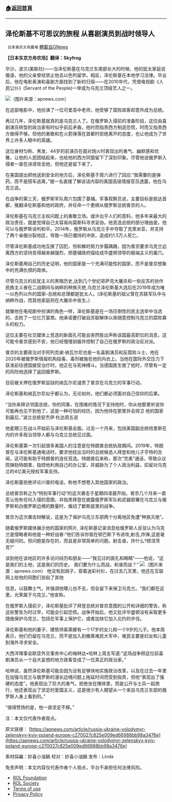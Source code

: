 ###  [:house:返回首頁](https://github.com/ourhimalayas/txt)
---


## 泽伦斯基不可思议的旅程 从喜剧演员到战时领导人
` 日本東京方舟農場` [轉載自GNews](https://gnews.org/zh-hans/2110837/)

**【日本东京方舟农场】翻译：Skyfrog**

华沙，波兰(美联社)——当泽伦斯基在乌克兰东南部长大的时候，他的犹太家庭说俄语，他的父亲曾经禁止他去以色列留学。相反，泽伦斯基在本地学习法律。毕业后，他在电影表演和喜剧方面找到了新的归宿——在2010年代，凭借电视剧《人民公仆》(Servant of the People)一举成为乌克兰顶级艺人之一。

![](https://assets.gnews.org/wp-content/uploads/2022/03/演员.jpg)（图片来源：apnews.com）

在这部电影中，他扮演了一位可爱高中老师，他受够了腐败政客却意外成为总统。

再过几年，泽伦斯基就真的是乌克兰人了。在俄罗斯入侵前的准备阶段，这位由喜剧演员转型的政治家有时似乎前后矛盾，他时而指责西方制造恐慌，时而又指责西方做得不够。但他的勇敢和在火箭弹落在首都时拒绝离开的态度，也让他成为了世界上许多人眼中的英雄。

这位身材匀称、黑发、44岁的前演员在面对炮火时表现出的勇气、幽默感和优雅，让他的人民团结起来，也给他的西方同盟留下了深刻印象。尽管他说俄罗斯入侵者一直在诽谤攻击他，但他还是留下来了。

在美国提出把他送到安全的地方后，泽伦斯基于周六进行了回应:“我需要的是弹药，而不是搭车逃离，”据一名直接了解谈话内容的美国高级情报官员透露，他在乌克兰说。

在战争的第三天，俄罗斯军队周六包围了基辅。军事观察员说，主要目标是抵达首都，推翻泽伦斯基和他的政府，并任命一个更顺从俄罗斯总统普京的人。

泽伦斯基在乌克兰主权问题上的勇敢立场，或许出乎人们的意料，他多年来最大的政治责任，就是觉得自己太容易向莫斯科寻求妥协。他竞选总统的部分理由是，他可以与俄罗斯谈判和平。2014年，俄罗斯从乌克兰手中夺取了克里米亚，并支持了两个亲俄分裂地区，导致一场已僵持的冲突，造成约1.5万人死亡。

尽管泽伦斯基成功地互换了囚犯，但和解的努力步履蹒跚，因为普京要求乌克兰远离西方的坚持变得越来越强烈，把基辅政府描绘成华盛顿领导的极端主义的巢穴。

泽伦斯基用自己的历史证明，他的国家是一个充满可能性的国家，而不是普京想象中的充满仇恨的政体。

尽管乌克兰的反犹主义的黑暗历史,达到几个世纪哥萨克大屠杀和一些反苏的协作民族主义者在二战期间与纳粹的种族灭绝,乌克兰泽伦斯基大选后在2019年成为唯一以色列以外的国家–总统和总理都是犹太人。(泽伦斯基的祖父曾在苏联军队中与纳粹作战，而其他家庭则在大屠杀中丧生。)

就像他在电视剧中扮演的角色一样，泽伦斯基是在一场压倒性的民主选举中当选的，击败了一位亿万富商。他承诺要打破自苏联解体以来随意控制乌克兰的腐败寡头的权力。

这位主要在社交媒体上竞选的新面孔可能会突然胜出声称该国最高职位的消息，这可能令普京感到不安，他已经慢慢驯服并控制了自己在俄罗斯的政治反对派。

普京的主要政治对手阿列克谢·纳瓦尔尼也是一名喜剧演员和反腐败斗士，他在2020年被俄罗斯情报机构投毒，毒剂被施在他的内衣上。当他在国际外交压力下获准前往德国接受治疗时，他正在与死神搏斗。当德国医生救了他时，尽管有一定的风险他选择了返回俄罗斯。

目前被关押在俄罗斯监狱的纳瓦尔尼谴责了普京在乌克兰的军事行动。

泽伦斯基和纳瓦尔尼似乎都认为，无论如何，他们都必须面对自己信仰的后果。

“当你来拜访邻国总统，你的同事，在困难的情况下支持他时，你从他那里听说你可能再也见不到他了，这是一种可怕的经历，因为他待在那里并会捍卫 他的国家到最后，”波兰总统安杰伊·杜达周五说

他星期三在战斗开始前与泽伦斯基会面。过去一个月来，包括美国副总统哈里斯在内的许多政治领导人都与乌克兰总统见过面。

泽伦斯基第一次引起很多美国人的注意是在特朗普总统执政期间。2019年，特朗普在与泽伦斯基通电话时，要求他挖出当时的总统候选人拜登和他儿子亨特的丑闻，这可能有助于特朗普的连任竞选。特朗普后来称，那次“完美”通话，导致众议院弹劾特朗普，指控他利用自己的办公室，并威胁为了个人政治利益，扣留对乌克兰的4亿美元授权军事支持。

泽伦斯基拒绝评论川普的电话，称他不想卷入其他国家的政治。

总统普京称之为“特别军事行动”的这次袭击于星期四凌晨开始。普京几个月来一直否认他有任何入侵的意图，并指责拜登在披露俄罗斯军队和武器部署在乌克兰与俄罗斯和白俄罗斯边境的数量时，煽动了歇斯底里的战争。

普京为这次袭击辩解说，这是为了保护乌克兰东部两个分离地区免遭“种族灭绝”。

随着俄罗斯媒体展示他的国家的照片, 泽伦斯基记录消息给俄罗斯人反驳认为乌克兰是侵略者和他是一种好战者:“他们告诉你我在顿巴斯下令进攻,射击,炸弹,这是毫无疑问的。但问题是存在的，而且是非常简单的问题。射击谁，炸什么?顿涅茨克?”

谈到他在该地区的许多访问经历和朋友——“我见过的面孔和眼睛”——他说，“这是我们的土地，这是我们的历史。 我们要为什么而战，和谁而战？”
![](https://assets.gnews.org/wp-content/uploads/2022/03/总统2.jpg)（图片来源：apnews.com）
他没有刮胡子，穿着迷彩衬衫，在过去几天里，他还在互联网上给他的同胞们张贴了其他

信息，以鼓舞士气，并强调他哪儿也不去，但会留下来保卫乌克兰。“我们都在这里。光荣属于乌克兰，”他宣称。

在俄罗斯入侵前夕，泽伦斯基批评了拜登总统对普京意图的公开和详细的警告，称这些警告为时过早，可能会引起恐慌。战争开始后，他又批评华盛顿没有采取更多措施保护乌克兰，包括在军事上保护它，或者加快它加入北约的步伐。

泽伦斯基和他的妻子、建筑师奥莱娜有一个17岁的女儿和一个9岁的儿子。他本周表示，他们仍留在乌克兰，而不是加入到撤离难民大军中，难民主要是妇女和儿童到海外寻求安全。

大西洋理事会欧亚外交事务中心的梅林达•哈林上周五写道:“这场战争把这位前喜剧演员从一个自大妄想的地方政客变成了一位真正的政治家。”

哈林说，虽然泽伦斯基可能会因为没有足够快地实施政治改革，以及在过去一年里在加强乌克兰与俄罗斯的漫长边境问题上拖延时间而受到指责，但他“表现出了强硬的态度”。他表现出了巨大的勇气，拒绝坐在掩体里，而是公开与士兵一起旅行，他还表现出了坚定的爱国主义，这是很少有人期望从一个来自乌克兰东部的俄罗斯人身上看到的。”

“值得赞扬的是，他一直坚定不移。”

注：本文仅代表作者观点。

原文链接：
[https://apnews.com/article/russia-ukraine-volodymyr-zelenskyy-kyiv-poland-europe-c270027c825e009ed66988bb98a3476e](https://apnews.com/article/russia-ukraine-volodymyr-zelenskyy-kyiv-poland-europe-c270027c825e009ed66988bb98a3476e)

素材採編：妙喜小油鍋
校对：妙喜小油鍋
发布：Linda

 

免责声明：本文内容仅代表作者个人观点，平台不承担任何法律风险。

- [ROL Foundation](https://rolfoundation.org/)
- [ROL Society](https://rolsociety.org/)
- [Terms of use](https://gnews.org/terms-of-use-3/)
- [Privacy Policy](https://gnews.org/privacy-policy/)
